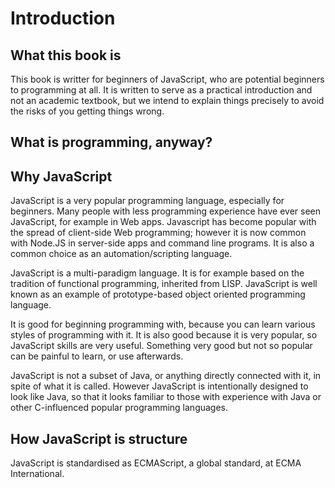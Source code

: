 # Introduction

## What this book is

This book is writter for beginners of JavaScript, who are potential beginners to programming at all. It is written to serve as a practical introduction and not an academic textbook, but we intend to explain things precisely to avoid the risks of you getting things wrong.

## What is programming, anyway?

## Why JavaScript

JavaScript is a very popular programming language, especially for beginners.
Many people with less programming experience have ever seen JavaScript, for example in Web apps.
Javascript has become popular with the spread of client-side Web programming; however it is now common with Node.JS in server-side apps and command line programs.
It is also a common choice as an automation/scripting language.

JavaScript is a multi-paradigm language. It is for example based on the tradition of functional programming, inherited from LISP. JavaScript is well known as an example of prototype-based object oriented programming language.

It is good for beginning programming with, because you can learn various styles of programming with it. It is also good because it is very popular, so JavaScript skills are very useful. Something very good but not so popular can be painful to learn, or use afterwards.

JavaScript is not a subset of Java, or anything directly connected with it, in spite of what it is called.
However JavaScript is intentionally designed to look like Java, so that it looks familiar to those with experience with Java or other C-influenced popular programming languages.

## How JavaScript is structure

JavaScript is standardised as ECMAScript, a global standard, at ECMA International.
